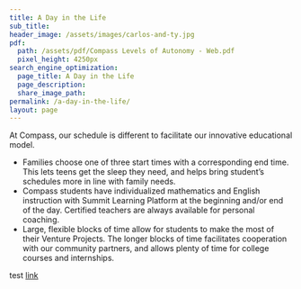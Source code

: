 ```yaml
---
title: A Day in the Life
sub_title:
header_image: /assets/images/carlos-and-ty.jpg
pdf:
  path: /assets/pdf/Compass Levels of Autonomy - Web.pdf
  pixel_height: 4250px
search_engine_optimization:
  page_title: A Day in the Life
  page_description:
  share_image_path:
permalink: /a-day-in-the-life/
layout: page
---
```


At Compass, our schedule is different to facilitate our innovative educational model.

* Families choose one of three start times with a corresponding end time. This lets teens get the sleep they need, and helps bring student’s schedules more in line with family needs.
* Compass students have individualized mathematics and English instruction with Summit Learning Platform at the beginning and/or end of the day. Certified teachers are always available for personal coaching.
* Large, flexible blocks of time allow for students to make the most of their Venture Projects. The longer blocks of time facilitates cooperation with our community partners, and allows plenty of time for college courses and internships.

test [link](/)

&nbsp;